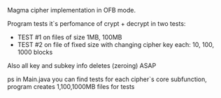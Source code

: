 Magma cipher implementation in OFB mode.

Program tests it`s perfomance of crypt + decrypt in two tests:
  - TEST #1 on files of size 1MB, 100MB
  - TEST #2 on file of fixed size with changing cipher key each: 10, 100, 1000 blocks

Also all key and subkey info deletes (zeroing) ASAP

ps in Main.java you can find tests for each cipher`s core subfunction, program creates 1,100,1000MB files for tests 
